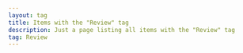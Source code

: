 ```yaml
---
layout: tag
title: Items with the "Review" tag
description: Just a page listing all items with the "Review" tag
tag: Review
---
```

